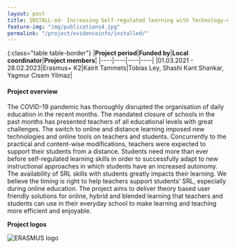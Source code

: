```yaml
---
layout: post
title: INSTALL-ed- Increasing Self-regulated learning with Technology-Amplified Learning for ALL- Educators going digital  
feature-img: "img/publications4.jpg"
permalink: "/project/evidenceinfo/installed/"
---
```


{:class="table table-border"}
|**Project period**|**Funded by**|**Local coordinator**|**Project members**|
|----|----|----|----|
|01.03.2021 - 28.02.2023|Erasmus+ K2|Kairit Tammets|Tobias Ley, Shashi Kant Shankar, Yagmur Cisem Yilmaz|

#### Project overview
The COVID-19 pandemic has thoroughly disrupted the organisation of daily education in the recent months. The mandated closure of schools in the past months has presented teachers of all educational levels with great challenges. The switch to online and distance learning imposed new technologies and online tools on teachers and students. Concurrently to the practical and content-wise modifications, teachers were expected to support their students from a distance. Students need more than ever before self-regulated learning skills in order to successfully adapt to new instructional approaches in which students have an increased autonomy.  The availability of SRL skills with students greatly impacts their learning. We believe the timing is right to help teachers support students’ SRL, especially during online education. The project aims to deliver theory based user friendly solutions for online, hybrid and blended learning that teachers and students can use in their everyday school to make learning and teaching more efficient and enjoyable. 

**Project logos**
<div> 
    <img class="img-fluid-innews" src="{{ '/img/financier_logos/erasmus_K2.jpg' | prepend: site.baseurl }}" alt="ERASMUS logo">
</div>